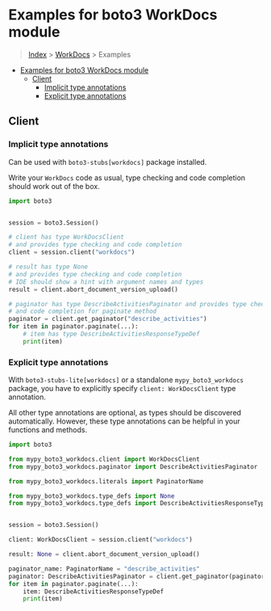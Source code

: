 <a id="examples-for-boto3-workdocs-module"></a>

# Examples for boto3 WorkDocs module

> [Index](../README.md) > [WorkDocs](./README.md) > Examples

- [Examples for boto3 WorkDocs module](#examples-for-boto3-workdocs-module)
  - [Client](#client)
    - [Implicit type annotations](#implicit-type-annotations)
    - [Explicit type annotations](#explicit-type-annotations)

<a id="client"></a>

## Client

<a id="implicit-type-annotations"></a>

### Implicit type annotations

Can be used with `boto3-stubs[workdocs]` package installed.

Write your `WorkDocs` code as usual, type checking and code completion should
work out of the box.

```python
import boto3


session = boto3.Session()

# client has type WorkDocsClient
# and provides type checking and code completion
client = session.client("workdocs")

# result has type None
# and provides type checking and code completion
# IDE should show a hint with argument names and types
result = client.abort_document_version_upload()

# paginator has type DescribeActivitiesPaginator and provides type checking
# and code completion for paginate method
paginator = client.get_paginator("describe_activities")
for item in paginator.paginate(...):
    # item has type DescribeActivitiesResponseTypeDef
    print(item)
```

<a id="explicit-type-annotations"></a>

### Explicit type annotations

With `boto3-stubs-lite[workdocs]` or a standalone `mypy_boto3_workdocs`
package, you have to explicitly specify `client: WorkDocsClient` type
annotation.

All other type annotations are optional, as types should be discovered
automatically. However, these type annotations can be helpful in your functions
and methods.

```python
import boto3

from mypy_boto3_workdocs.client import WorkDocsClient
from mypy_boto3_workdocs.paginator import DescribeActivitiesPaginator

from mypy_boto3_workdocs.literals import PaginatorName

from mypy_boto3_workdocs.type_defs import None
from mypy_boto3_workdocs.type_defs import DescribeActivitiesResponseTypeDef


session = boto3.Session()

client: WorkDocsClient = session.client("workdocs")

result: None = client.abort_document_version_upload()

paginator_name: PaginatorName = "describe_activities"
paginator: DescribeActivitiesPaginator = client.get_paginator(paginator_name)
for item in paginator.paginate(...):
    item: DescribeActivitiesResponseTypeDef
    print(item)
```
